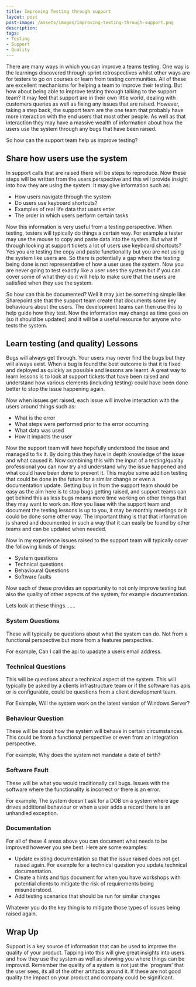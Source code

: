 ```yaml
---
title: Improving Testing through support
layout: post
post-image: /assets/images/improving-testing-through-support.png
description: 
tags:
- Testing
- Support
- Quality
---
```


There are many ways in which you can improve a teams testing. One way is the learnings discovered through sprint retrospectives whilst other ways are for testers to go on courses or learn from testing communities. All of these are excellent mechanisms for helping a team to improve their testing. But how about being able to improve testing through talking to the support team? It may feel that 
support are in their own little world, dealing with customers queries as well as fixing any issues that are raised. However, taking a step back, the support team are the one team that probably have 
more interaction with the end users that most other people. As well as that interaction they may have a massive wealth of information about how the users use the system through any bugs that have been raised. 

So how can the support team help us improve testing?

## Share how users use the system

In support calls that are raised there will be steps to reproduce. Now these steps will be written from the users perspective and this will provide insight into how they are using the system. It may give information such as:

* How users navigate through the system
* Do users use keyboard shortcuts?
* Examples of real life data that users enter
* The order in which users perform certain tasks

Now this information is very useful from a testing perspective. When testing, testers will typically do things a certain way. For example a tester may use the mouse to copy and paste data into the system. But what if through looking at support tickets  a lot of users use keyboard shortcuts? Yes you are testing the copy and paste functionality but you are not using the system like users are. So there is potentially a gap where the testing being done is not representative of how a user uses the system. Now you are never going to test exactly like a user uses the system but if you can cover some of what they do it will help to make sure that the users are satisfied when they use the system.

So how can this be documented? Well it may just be something simple like Sharepoint site that the support team create that documents some key behaviours about the users. The development teams can then use this to help guide how they test. Now the information may change as time goes on (so it should be updated) and it will be a useful resource for anyone who tests the system. 

## Learn testing (and quality) Lessons

Bugs will always get through. Your users may never find the bugs but they will always exist. When a bug is found the best outcome is that it is fixed and deployed as quickly as possible and lessons are learnt. A great way to learn lessons is to look at support tickets that have been raised and understand how various elements (including testing) could have been done better to stop the issue happening again.

Now when issues get raised, each issue will involve interaction with the users around things such as:

* What is the error
* What steps were performed prior to the error occurring
* What data was used
* How it impacts the user

Now the support team will have hopefully understood the issue and managed to fix it. By doing this they have in depth knowledge of the issue and what caused it. Now combining this with the input of a testing/quality professional you can now try and understand why the issue happened and what could have been done to prevent it. This maybe some addition testing that could be done in the future for a similar change or even a documentation update. Getting buy in from the support team should be easy as the aim here is to stop bugs getting raised, and support teams can get behind this as less bugs means more time working on other things that they may want to work on. How you liase with the support team and document the testing lessons is up to you, it may be monthly meetings or it could be done some other way. The important thing is that that information is shared and documented in such a way that it can easily be found by other teams and can be updated when needed. 

Now in my experience issues raised to the support team will typically cover the following kinds of things:

* System questions
* Technical questions
* Behavioural Questions
* Software faults

Now each of these provides an opportunity to not only improve testing but also the quality of other aspects of the system, for example documentation.

Lets look at these things.......

### System Questions

These will typically be questions about what the system can do. Not from a functional perspective but more from a features perspective.

For example, Can I call the api to upadate a users email address.

### Technical Questions

This will be questions about a technical aspect of the system. This will typically be asked by a clients infrastructure team or if the software has apis or is configurable, could be questions from a client development team.

For Example, Will the system work on the latest version of Windows Server?

### Behaviour Question

These will be about how the system will behave in certain circumstances. This could be from a functional perspective or even from an integration perspective.  

For example, Why does the system not mandate a date of birth?

### Software Fault

These will be what you would traditionally call bugs. Issues with the software where the functionality is incorrect or there is an error.

For example, The system doesn't ask for a DOB on a system where age drives additional behaviour or when a user adds a record there is an unhandled exception. 
  
### Documentation

For all of these 4 areas above you can document what needs to be improved however you see best. Here are some examples:

 * Update existing documentation so that the issue raised does not get raised again. For example for a technical question you update technical documentation. 
 * Create a hints and tips document for when you have workshops with potential clients to mitigate the risk of requirements being misunderstood. 
 * Add testing scenarios that should be run for similar changes
  
 Whatever you do the key thing is to mitigate those types of issues being raised again. 
 
## Wrap Up

Support is a key source of information that can be used to improve the quality of your product. Tapping into this will give great insights into users and how they use the system as well as showing you where things can be improved. 
Remember the quality of a system is not just the 'program' that the user sees, its all of the other artifacts around it. If these are not good quality the impact on your product and company could 
be significant. 
